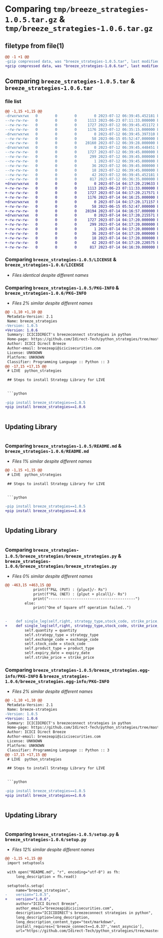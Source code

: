 # Comparing `tmp/breeze_strategies-1.0.5.tar.gz` & `tmp/breeze_strategies-1.0.6.tar.gz`

## filetype from file(1)

```diff
@@ -1 +1 @@
-gzip compressed data, was "breeze_strategies-1.0.5.tar", last modified: Wed Jul 12 06:39:45 2023, max compression
+gzip compressed data, was "breeze_strategies-1.0.6.tar", last modified: Fri Jul 14 04:17:20 2023, max compression
```

## Comparing `breeze_strategies-1.0.5.tar` & `breeze_strategies-1.0.6.tar`

### file list

```diff
@@ -1,15 +1,15 @@
-drwxrwxrwx   0        0        0        0 2023-07-12 06:39:45.452181 breeze_strategies-1.0.5/
--rw-rw-rw-   0        0        0     1113 2023-06-23 07:11:33.000000 breeze_strategies-1.0.5/LICENSE
--rw-rw-rw-   0        0        0     1727 2023-07-12 06:39:45.451172 breeze_strategies-1.0.5/PKG-INFO
--rw-rw-rw-   0        0        0     1176 2023-07-12 06:35:15.000000 breeze_strategies-1.0.5/README.md
-drwxrwxrwx   0        0        0        0 2023-07-12 06:39:45.397310 breeze_strategies-1.0.5/breeze_strategies/
--rw-rw-rw-   0        0        0       58 2023-06-15 05:52:47.000000 breeze_strategies-1.0.5/breeze_strategies/__init__.py
--rw-rw-rw-   0        0        0    28160 2023-07-12 06:39:28.000000 breeze_strategies-1.0.5/breeze_strategies/breeze_strategies.py
-drwxrwxrwx   0        0        0        0 2023-07-12 06:39:45.448451 breeze_strategies-1.0.5/breeze_strategies.egg-info/
--rw-rw-rw-   0        0        0     1727 2023-07-12 06:39:45.000000 breeze_strategies-1.0.5/breeze_strategies.egg-info/PKG-INFO
--rw-rw-rw-   0        0        0      299 2023-07-12 06:39:45.000000 breeze_strategies-1.0.5/breeze_strategies.egg-info/SOURCES.txt
--rw-rw-rw-   0        0        0        1 2023-07-12 06:39:45.000000 breeze_strategies-1.0.5/breeze_strategies.egg-info/dependency_links.txt
--rw-rw-rw-   0        0        0       36 2023-07-12 06:39:45.000000 breeze_strategies-1.0.5/breeze_strategies.egg-info/requires.txt
--rw-rw-rw-   0        0        0       18 2023-07-12 06:39:45.000000 breeze_strategies-1.0.5/breeze_strategies.egg-info/top_level.txt
--rw-rw-rw-   0        0        0       42 2023-07-12 06:39:45.452181 breeze_strategies-1.0.5/setup.cfg
--rw-rw-rw-   0        0        0      817 2023-07-12 06:36:35.000000 breeze_strategies-1.0.5/setup.py
+drwxrwxrwx   0        0        0        0 2023-07-14 04:17:20.219633 breeze_strategies-1.0.6/
+-rw-rw-rw-   0        0        0     1113 2023-06-23 07:11:33.000000 breeze_strategies-1.0.6/LICENSE
+-rw-rw-rw-   0        0        0     1727 2023-07-14 04:17:20.217571 breeze_strategies-1.0.6/PKG-INFO
+-rw-rw-rw-   0        0        0     1176 2023-07-14 04:16:25.000000 breeze_strategies-1.0.6/README.md
+drwxrwxrwx   0        0        0        0 2023-07-14 04:17:20.171157 breeze_strategies-1.0.6/breeze_strategies/
+-rw-rw-rw-   0        0        0       58 2023-06-15 05:52:47.000000 breeze_strategies-1.0.6/breeze_strategies/__init__.py
+-rw-rw-rw-   0        0        0    28194 2023-07-14 04:16:57.000000 breeze_strategies-1.0.6/breeze_strategies/breeze_strategies.py
+drwxrwxrwx   0        0        0        0 2023-07-14 04:17:20.215571 breeze_strategies-1.0.6/breeze_strategies.egg-info/
+-rw-rw-rw-   0        0        0     1727 2023-07-14 04:17:20.000000 breeze_strategies-1.0.6/breeze_strategies.egg-info/PKG-INFO
+-rw-rw-rw-   0        0        0      299 2023-07-14 04:17:20.000000 breeze_strategies-1.0.6/breeze_strategies.egg-info/SOURCES.txt
+-rw-rw-rw-   0        0        0        1 2023-07-14 04:17:20.000000 breeze_strategies-1.0.6/breeze_strategies.egg-info/dependency_links.txt
+-rw-rw-rw-   0        0        0       36 2023-07-14 04:17:20.000000 breeze_strategies-1.0.6/breeze_strategies.egg-info/requires.txt
+-rw-rw-rw-   0        0        0       18 2023-07-14 04:17:20.000000 breeze_strategies-1.0.6/breeze_strategies.egg-info/top_level.txt
+-rw-rw-rw-   0        0        0       42 2023-07-14 04:17:20.220575 breeze_strategies-1.0.6/setup.cfg
+-rw-rw-rw-   0        0        0      817 2023-07-14 04:16:39.000000 breeze_strategies-1.0.6/setup.py
```

### Comparing `breeze_strategies-1.0.5/LICENSE` & `breeze_strategies-1.0.6/LICENSE`

 * *Files identical despite different names*

### Comparing `breeze_strategies-1.0.5/PKG-INFO` & `breeze_strategies-1.0.6/PKG-INFO`

 * *Files 2% similar despite different names*

```diff
@@ -1,10 +1,10 @@
 Metadata-Version: 2.1
 Name: breeze_strategies
-Version: 1.0.5
+Version: 1.0.6
 Summary: ICICIDIRECT's breezeconnect strategies in python
 Home-page: https://github.com/Idirect-Tech/python_strategies/tree/master
 Author: ICICI Direct Breeze
 Author-email: breezeapi@icicisecurities.com
 License: UNKNOWN
 Platform: UNKNOWN
 Classifier: Programming Language :: Python :: 3
@@ -17,15 +17,15 @@
 # LIVE  python_strategies
 
 ## Steps to install Strategy Library for LIVE
 
 
 ```python
 
-pip install breeze_strategies==1.0.5
+pip install breeze_strategies==1.0.6
 
 ```
 
 ## Updating Library
 
 ```python
```

### Comparing `breeze_strategies-1.0.5/README.md` & `breeze_strategies-1.0.6/README.md`

 * *Files 1% similar despite different names*

```diff
@@ -1,15 +1,15 @@
 # LIVE  python_strategies
 
 ## Steps to install Strategy Library for LIVE
 
 
 ```python
 
-pip install breeze_strategies==1.0.5
+pip install breeze_strategies==1.0.6
 
 ```
 
 ## Updating Library
 
 ```python
```

### Comparing `breeze_strategies-1.0.5/breeze_strategies/breeze_strategies.py` & `breeze_strategies-1.0.6/breeze_strategies/breeze_strategies.py`

 * *Files 0% similar despite different names*

```diff
@@ -463,15 +463,15 @@
             print(f"P&L (PUT) : {plput}/- Rs")
             print(f"P&L (NET) : {plput + plcall}/- Rs")
             print("----------------------------------------")
         else:
             print("One of Square off operation failed..")
 
 
-    def single_leg(self,right, strategy_type,stock_code, strike_price, quantity, expiry_date, price = "0", stoploss = "",product_type = "options", order_type = "market", validity = "day", validity_date = datetime.utcnow().strftime('%Y-%m-%dT%H:%M:%S.%fZ'), exchange_code = "NFO"):
+    def single_leg(self,right, strategy_type,stock_code, strike_price, quantity, expiry_date, price = "0", stoploss = "",product_type = "options", order_type = "market", validity = "day", validity_date = datetime.utcnow().strftime('%Y-%m-%dT%H:%M:%S.%fZ'), exchange_code = "NFO",put_price = "0", call_price = "0"):
         self.quantity = quantity
         self.strategy_type = strategy_type
         self.exchange_code = exchange_code 
         self.stock_code = stock_code
         self.product_type = product_type 
         self.expiry_date = expiry_date  
         self.strike_price = strike_price
```

### Comparing `breeze_strategies-1.0.5/breeze_strategies.egg-info/PKG-INFO` & `breeze_strategies-1.0.6/breeze_strategies.egg-info/PKG-INFO`

 * *Files 2% similar despite different names*

```diff
@@ -1,10 +1,10 @@
 Metadata-Version: 2.1
 Name: breeze-strategies
-Version: 1.0.5
+Version: 1.0.6
 Summary: ICICIDIRECT's breezeconnect strategies in python
 Home-page: https://github.com/Idirect-Tech/python_strategies/tree/master
 Author: ICICI Direct Breeze
 Author-email: breezeapi@icicisecurities.com
 License: UNKNOWN
 Platform: UNKNOWN
 Classifier: Programming Language :: Python :: 3
@@ -17,15 +17,15 @@
 # LIVE  python_strategies
 
 ## Steps to install Strategy Library for LIVE
 
 
 ```python
 
-pip install breeze_strategies==1.0.5
+pip install breeze_strategies==1.0.6
 
 ```
 
 ## Updating Library
 
 ```python
```

### Comparing `breeze_strategies-1.0.5/setup.py` & `breeze_strategies-1.0.6/setup.py`

 * *Files 12% similar despite different names*

```diff
@@ -1,15 +1,15 @@
 import setuptools
 
 with open("README.md", "r", encoding="utf-8") as fh:
     long_description = fh.read()
 
 setuptools.setup(
     name="breeze_strategies",
-    version="1.0.5",
+    version="1.0.6",
     author="ICICI Direct Breeze",
     author_email="breezeapi@icicisecurities.com",
     description="ICICIDIRECT's breezeconnect strategies in python",
     long_description=long_description,
     long_description_content_type="text/markdown",
     install_requires=['breeze_connect==1.0.37','nest_asyncio'],
     url="https://github.com/Idirect-Tech/python_strategies/tree/master",
```

